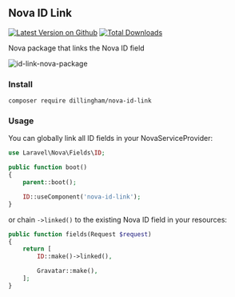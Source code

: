 ## Nova ID Link

[![Latest Version on Github](https://img.shields.io/github/release/dillingham/nova-id-link.svg?style=flat-square)](https://packagist.org/packages/dillingham/nova-id-link)
[![Total Downloads](https://img.shields.io/packagist/dt/dillingham/nova-id-link.svg?style=flat-square)](https://packagist.org/packages/dillingham/nova-id-link)

Nova package that links the Nova ID field

![id-link-nova-package](https://user-images.githubusercontent.com/29180903/52097836-96667880-259a-11e9-87d3-44ff0519e7c3.png)

### Install
```
composer require dillingham/nova-id-link
```
### Usage

You can globally link all ID fields in your NovaServiceProvider:
```php
use Laravel\Nova\Fields\ID;
```
```php
public function boot()
{
    parent::boot();

    ID::useComponent('nova-id-link');
}
```

or chain `->linked()` to the existing Nova ID field in your resources:

```php
public function fields(Request $request)
{
    return [
        ID::make()->linked(),

        Gravatar::make(),
    ];
}
```

